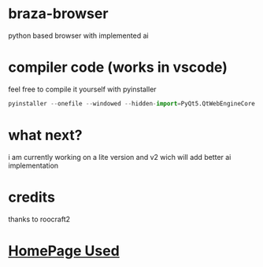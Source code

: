 # braza-browser
python based browser with implemented ai


# compiler code (works in vscode)
feel free to compile it yourself with pyinstaller
```python
pyinstaller --onefile --windowed --hidden-import=PyQt5.QtWebEngineCore --hidden-import=PyQt5.QtWebEngineWidgets --hidden-import=PyQt5.QtWebChannel --collect-all PyQt5.QtWebEngineWidgets braza.py
```

# what next?
i am currently working  on a lite version and v2 wich will add better ai implementation 

# credits
thanks to roocraft2

# [HomePage Used](https://www.google.com "Google's Homepage")
